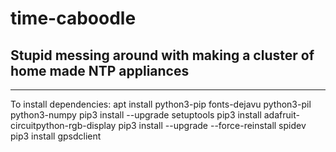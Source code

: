 # time-caboodle
## Stupid messing around with making a cluster of home made NTP appliances

---

To install dependencies:
apt install python3-pip fonts-dejavu python3-pil python3-numpy
pip3 install --upgrade setuptools
pip3 install adafruit-circuitpython-rgb-display
pip3 install --upgrade --force-reinstall spidev
pip3 install gpsdclient
